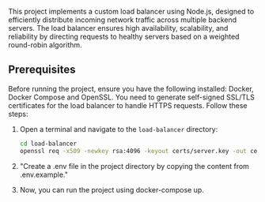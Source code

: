 This project implements a custom load balancer using Node.js, designed to efficiently distribute incoming network traffic across multiple backend servers. The load balancer ensures high availability, scalability, and reliability by directing requests to healthy servers based on a weighted round-robin algorithm.

## Prerequisites

Before running the project, ensure you have the following installed: Docker, Docker Compose and OpenSSL.
You need to generate self-signed SSL/TLS certificates for the load balancer to handle HTTPS requests. Follow these steps:

1. Open a terminal and navigate to the `load-balancer` directory:

   ```sh
   cd load-balancer
   openssl req -x509 -newkey rsa:4096 -keyout certs/server.key -out certs/server.cert -days 365 -nodes -subj "/C=US/ST=State/L=Locality/O=Organization/OU=Unit/CN=localhost"
   ```

2. "Create a .env file in the project directory by copying the content from .env.example."

3. Now, you can run the project using docker-compose up.
